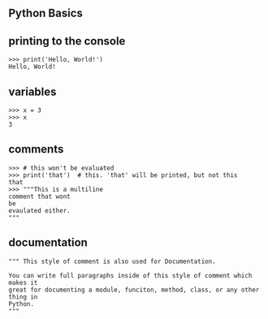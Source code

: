 ## Python Basics
## printing to the console
```
>>> print('Hello, World!')
Hello, World!
```

## variables
```
>>> x = 3
>>> x
3
```

## comments
```
>>> # this won't be evaluated
>>> print('that')  # this. 'that' will be printed, but not this
that
>>> """This is a multiline
comment that wont
be
evaulated either.
"""
```

## documentation
```
""" This style of comment is also used for Documentation.

You can write full paragraphs inside of this style of comment which makes it
great for documenting a module, funciton, method, class, or any other thing in
Python.
"""
```
